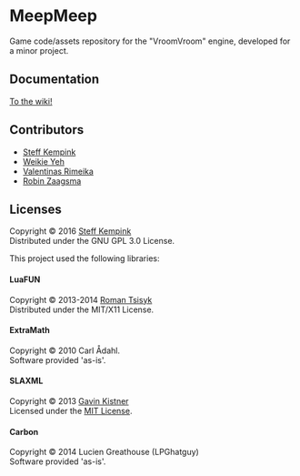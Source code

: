 # MeepMeep
Game code/assets repository for the "VroomVroom" engine, developed for a minor project.

## Documentation
[To the wiki!](doc/README.md)

## Contributors
* [Steff Kempink](http://kempink.eu/)  
* [Weikie Yeh](http://weikie.nl/)  
* [Valentinas Rimeika](https://twitter.com/vrimeika)  
* [Robin Zaagsma](http://www.vadinci.net/)  




## Licenses
Copyright © 2016 [Steff Kempink](http://kempink.eu/)  
Distributed under the GNU GPL 3.0 License.  

This project used the following libraries:  

#### LuaFUN
Copyright © 2013-2014 [Roman Tsisyk](mailto:roman@tsisyk.com)  
Distributed under the MIT/X11 License.  

#### ExtraMath
Copyright © 2010 Carl Ådahl.  
Software provided 'as-is'.  

#### SLAXML
Copyright © 2013 [Gavin Kistner](mailto:!@phrogz.net)  
Licensed under the [MIT License](http://opensource.org/licenses/MIT).  

#### Carbon
Copyright © 2014 Lucien Greathouse (LPGhatguy)  
Software provided 'as-is'.  
